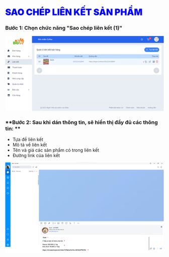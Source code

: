 # <span style= "color: blue; font-weight:900;"> SAO CHÉP LIÊN KẾT SẢN PHẨM</span>

### **Bước 1: Chọn chức năng "Sao chép liên kết (1)"**

![](../images/link/copy-link.png)

### **Bước 2: Sau khi dán thông tin, sẽ hiển thị đầy đủ các thông tin: **

- Tựa đề liên kết
- Mô tả về liên kết
- Tên và giá các sản phẩm có trong liên kết
- Đường link của liên kết

![](../images/link/copy-link2.png)




